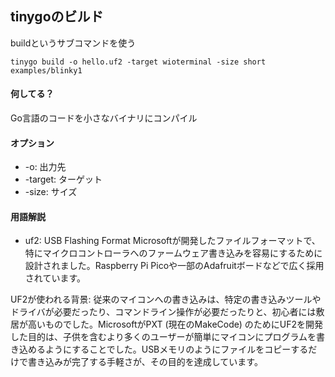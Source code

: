 ## tinygoのビルド



buildというサブコマンドを使う

```
tinygo build -o hello.uf2 -target wioterminal -size short examples/blinky1
```

#### 何してる？
Go言語のコードを小さなバイナリにコンパイル

#### オプション
- -o: 出力先
- -target: ターゲット
- -size: サイズ

#### 用語解説
- uf2: USB Flashing Format
Microsoftが開発したファイルフォーマットで、特にマイクロコントローラへのファームウェア書き込みを容易にするために設計されました。Raspberry Pi Picoや一部のAdafruitボードなどで広く採用されています。

UF2が使われる背景:
従来のマイコンへの書き込みは、特定の書き込みツールやドライバが必要だったり、コマンドライン操作が必要だったりと、初心者には敷居が高いものでした。MicrosoftがPXT (現在のMakeCode) のためにUF2を開発した目的は、子供を含むより多くのユーザーが簡単にマイコンにプログラムを書き込めるようにすることでした。USBメモリのようにファイルをコピーするだけで書き込みが完了する手軽さが、その目的を達成しています。
